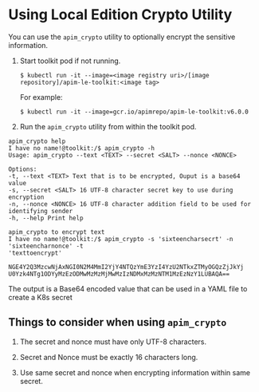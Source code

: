 ﻿---
sidebar_position: 2
---

# Using Local Edition Crypto Utility

<head>
  <meta name="guidename" content="API Management"/>
  <meta name="context" content="GUID-152e210c-c64b-4fa6-9da3-7f58b71c448b"/>
</head>

You can use the `apim_crypto` utility to optionally encrypt the sensitive information.

1. Start toolkit pod if not running. 

   ```$ kubectl run -it --image=<image registry uri>/[image repository]/apim-le-toolkit:<image tag>```

   For example:

   ```$ kubectl run -it --image=gcr.io/apimrepo/apim-le-toolkit:v6.0.0```

1. Run the `apim_crypto` utility from within the toolkit pod.

```
apim_crypto help
I have no name!@toolkit:/$ apim_crypto -h
Usage: apim_crypto --text <TEXT> --secret <SALT> --nonce <NONCE>

Options:
-t, --text <TEXT> Text that is to be encrypted, Ouput is a base64 value
-s, --secret <SALT> 16 UTF-8 character secret key to use during encryption
-n, --nonce <NONCE> 16 UTF-8 character addition field to be used for identifying sender
-h, --help Print help

apim_crypto to encrypt text
I have no name!@toolkit:/$ apim_crypto -s 'sixteencharsecrt' -n 'sixteencharnonce' -t
'texttoencrypt'

NGE4Y2Q3MzcwNjAxNGI0N2M4MmI2YjY4NTQzYmE3YzI4YzU2NTkxZTMyOGQzZjJkYj
U0Yzk4NTg1ODYyMzEzODMwMzMzMjMwMzIzNDMxMzMzNTM1MzEzNzY1LUBAQA==

```

The output is a Base64 encoded value that can be used in a YAML file to create a K8s secret

## Things to consider when using `apim_crypto`

1. The secret and nonce must have only UTF-8 characters.

2. Secret and Nonce must be exactly 16 characters long.

3. Use same secret and nonce when encrypting information within same secret.
